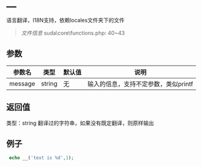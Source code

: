 # __
语言翻译，I18N支持，依赖locales文件夹下的文件
> *文件信息* suda\core\functions.php: 40~43

## 参数

| 参数名 | 类型 | 默认值 | 说明 |
|--------|-----|-------|-------|
| message |  string | 无 |  输入的信息，支持不定参数，类似printf |

## 返回值
类型：string
 翻译过的字符串，如果没有既定翻译，则原样输出

## 例子


```php
 echo __('text is %d',1);
```